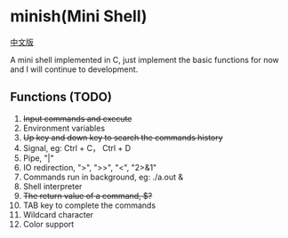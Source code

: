 # minish(Mini Shell)

[中文版](./README-cn.md)

A mini shell implemented in C, just implement the basic functions for now and I will continue to development.

## Functions (TODO)

1. ~~Input commands and execute~~
2. Environment variables
3. ~~Up key and down key to search the commands history~~
4. Signal, eg: Ctrl + C， Ctrl + D
5. Pipe, "|"
6. IO redirection, ">", ">>", "<", "2>&1"
7. Commands run in background, eg: ./a.out &
8. Shell interpreter
9. ~~The return value of a command, $?~~
10. TAB key to complete the commands
11. Wildcard character
12. Color support
